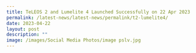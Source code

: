 ```yaml
---
title: TeLEOS 2 and Lumelite 4 Launched Successfully on 22 Apr 2023
permalink: /latest-news/latest-news/permalink/t2-lumelite4/
date: 2023-04-22
layout: post
description: ""
image: /images/Social Media Photos/image pslv.jpg
---
```

